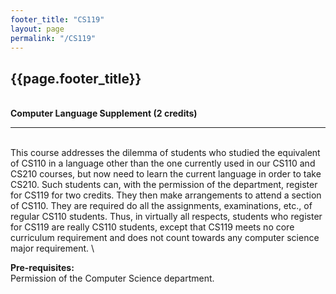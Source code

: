 ```yaml
---
footer_title: "CS119"
layout: page
permalink: "/CS119"
---
```


## {{page.footer_title}}
\
**Computer Language Supplement (2 credits)**

---
\
This course addresses the dilemma of students who studied the equivalent of CS110 in a language other than the one currently used in our CS110 and CS210 courses, but now need to learn the current language in order to take CS210. Such students can, with the permission of the department, register for CS119 for two credits. They then make arrangements to attend a section of CS110. They are required do all the assignments, examinations, etc., of regular CS110 students. Thus, in virtually all respects, students who register for CS119 are really CS110 students, except that CS119 meets no core curriculum requirement and does not count towards any computer science major requirement.
\

**Pre-requisites:**
\
Permission of the Computer Science department.